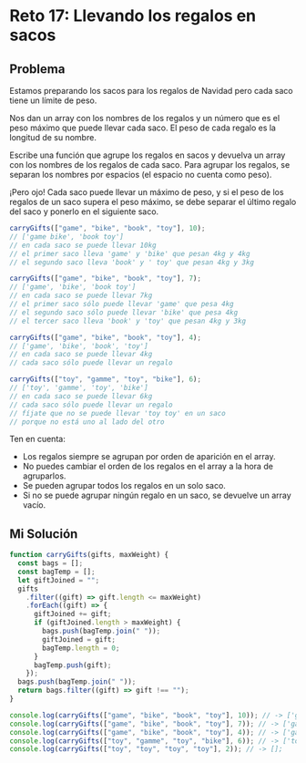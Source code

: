 # Reto 17: Llevando los regalos en sacos

## Problema

Estamos preparando los sacos para los regalos de Navidad pero cada saco tiene un límite de peso.

Nos dan un array con los nombres de los regalos y un número que es el peso máximo que puede llevar cada saco. El peso de cada regalo es la longitud de su nombre.

Escribe una función que agrupe los regalos en sacos y devuelva un array con los nombres de los regalos de cada saco. Para agrupar los regalos, se separan los nombres por espacios (el espacio no cuenta como peso).

¡Pero ojo! Cada saco puede llevar un máximo de peso, y si el peso de los regalos de un saco supera el peso máximo, se debe separar el último regalo del saco y ponerlo en el siguiente saco.

```js
carryGifts(["game", "bike", "book", "toy"], 10);
// ['game bike', 'book toy']
// en cada saco se puede llevar 10kg
// el primer saco lleva 'game' y 'bike' que pesan 4kg y 4kg
// el segundo saco lleva 'book' y ' toy' que pesan 4kg y 3kg

carryGifts(["game", "bike", "book", "toy"], 7);
// ['game', 'bike', 'book toy']
// en cada saco se puede llevar 7kg
// el primer saco sólo puede llevar 'game' que pesa 4kg
// el segundo saco sólo puede llevar 'bike' que pesa 4kg
// el tercer saco lleva 'book' y 'toy' que pesan 4kg y 3kg

carryGifts(["game", "bike", "book", "toy"], 4);
// ['game', 'bike', 'book', 'toy']
// en cada saco se puede llevar 4kg
// cada saco sólo puede llevar un regalo

carryGifts(["toy", "gamme", "toy", "bike"], 6);
// ['toy', 'gamme', 'toy', 'bike']
// en cada saco se puede llevar 6kg
// cada saco sólo puede llevar un regalo
// fíjate que no se puede llevar 'toy toy' en un saco
// porque no está uno al lado del otro
```

Ten en cuenta:

- Los regalos siempre se agrupan por orden de aparición en el array.
- No puedes cambiar el orden de los regalos en el array a la hora de agruparlos.
- Se pueden agrupar todos los regalos en un solo saco.
- Si no se puede agrupar ningún regalo en un saco, se devuelve un array vacío.

## Mi Solución

```js
function carryGifts(gifts, maxWeight) {
  const bags = [];
  const bagTemp = [];
  let giftJoined = "";
  gifts
    .filter((gift) => gift.length <= maxWeight)
    .forEach((gift) => {
      giftJoined += gift;
      if (giftJoined.length > maxWeight) {
        bags.push(bagTemp.join(" "));
        giftJoined = gift;
        bagTemp.length = 0;
      }
      bagTemp.push(gift);
    });
  bags.push(bagTemp.join(" "));
  return bags.filter((gift) => gift !== "");
}

console.log(carryGifts(["game", "bike", "book", "toy"], 10)); // -> ['game bike', 'book toy']
console.log(carryGifts(["game", "bike", "book", "toy"], 7)); // -> ['game', 'bike', 'book toy']
console.log(carryGifts(["game", "bike", "book", "toy"], 4)); // -> ['game', 'bike', 'book', 'toy']
console.log(carryGifts(["toy", "gamme", "toy", "bike"], 6)); // -> ['toy', 'gamme', 'toy', 'bike']
console.log(carryGifts(["toy", "toy", "toy", "toy"], 2)); // -> [];
```
